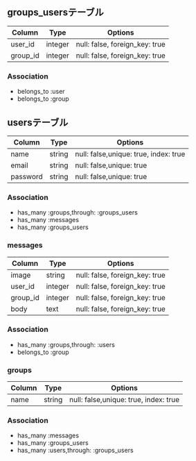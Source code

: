 ## groups_usersテーブル

|Column|Type|Options|
|------|----|-------|
|user_id|integer|null: false, foreign_key: true|
|group_id|integer|null: false, foreign_key: true|

### Association
- belongs_to :user
- belongs_to :group

## usersテーブル

|Column|Type|Options|
|------|----|-------|
|name|string|null: false,unique: true, index: true|
|email|string|null: false,unique: true|
|password|string|null: false,unique: true|

### Association
- has_many :groups,through: :groups_users
- has_many :messages
- has_many :groups_users

### messages
|Column|Type|Options|
|------|----|-------|
|image|string|null: false, foreign_key: true|
|user_id|integer|null: false, foreign_key: true|
|group_id|integer|null: false, foreign_key: true| 
|body|text|null: false, foreign_key: true|

### Association
- has_many :groups,through: :users
- belongs_to :group

### groups
|Column|Type|Options|
|------|----|-------|
|name|string|null: false,unique: true, index: true|

### Association
- has_many :messages
- has_many :groups_users
- has_many :users,through: :groups_users
